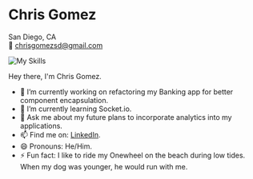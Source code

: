 # Chris Gomez

San Diego, CA  
📧 chrisgomezsd@gmail.com

![My Skills](https://skillicons.dev/icons?i=js,html,css,flask,github,nodejs,express,react,redux,postman,py,sqlite,vscode)

Hey there, I'm Chris Gomez. 

- 🔭 I’m currently working on refactoring my Banking app for better component encapsulation.
- 🌱 I’m currently learning Socket.io.
- 💬 Ask me about my future plans to incorporate analytics into my applications.
- 📫 Find me on: [LinkedIn](https://www.linkedin.com/in/chris-gomez-714508158/).
- 😄 Pronouns: He/Him.
- ⚡ Fun fact: I like to ride my Onewheel on the beach during low tides. When my dog was younger, he would run with me.
